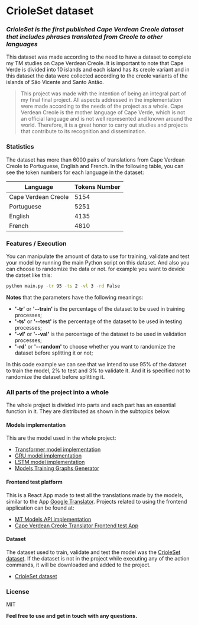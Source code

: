 # CrioleSet dataset
### _CrioleSet is the first published Cape Verdean Creole dataset that includes phrases translated from Creole to other languages_

This dataset was made according to the need to have a dataset to complete my TM studies on Cape Verdean Creole. It is important to note that Cape Verde is divided into 10 islands and each island has its creole variant and in this dataset the data were collected according to the creole variants of the islands of São Vicente and Santo Antão.

> This project was made with the intention of being an integral part of my final final project.
> All aspects addressed in the implementation were made according to the needs of the project as a whole.
> Cape Verdean Creole is the mother language of Cape Verde, which is not an official language and is not well represented and known around the world. Therefore, it is a great honor to carry out studies and projects that contribute to its recognition and dissemination.

### Statistics

The dataset has more than 6000 pairs of translations from Cape Verdean Creole to Portuguese, English and French.
In the following table, you can see the token numbers for each language in the dataset:

| Language | Tokens Number |
| ----- | ----- |
| Cape Verdean Creole | 5154 |
| Portuguese | 5251 |
| English | 4135 |
| French | 4810 |

### Features / Execution

You can manipulate the amount of data to use for training, validate and test your model by running the main Python script on this dataset. And also you can choose to randomize the data or not.
for example you want to devide the datset like this:
```sh
python main.py -tr 95 -ts 2 -vl 3 -rd False
```
**Notes** that the parameters have the following meanings:
- **'-tr'** or **'--train'** is the percentage of the dataset to be used in training processes;
- **'-ts'** or **'--test'** is the percentage of the dataset to be used in testing processes;
- **'-vl'** or **'--val'** is the percentage of the dataset to be used in validation processes;
- **'-rd'** or **'--random'** to choose whether you want to randomize the dataset before splitting it or not;

In this code example we can see that we intend to use 95% of the dataset to train the model, 2% to test and 3% to validate it. And it is specified not to randomize the dataset before splitting it.

### All parts of the project into a whole
The whole project is divided into parts and each part has an essential function in it.
They are distributed as shown in the subtopics below.


#### Models implementation
This are the model used in the whole project:

- [Transformer model implementation]
- [GRU model implementation]
- [LSTM model implementation]
- [Models Training Graphs Generator]


#### Frontend test platform
This is a React App made to test all the translations made by the models, similar to the App [Google Translator]. 
Projects related to using the frontend application can be found at:

- [MT Models API implementation]
- [Cape Verdean Creole Translator Frontend test App]


#### Dataset
The dataset used to train, validate and test the model was the [CrioleSet dataset].
If the dataset is not in the project while executing any of the action commands, it will be downloaded and added to the project.

- [CrioleSet dataset]

### License

MIT


**Feel free to use and get in touch with any questions.**

[//]: # (These are reference links used in the body of this note and get stripped out when the markdown processor does its job. There is no need to format nicely because it shouldn't be seen. Thanks SO - http://stackoverflow.com/questions/4823468/store-comments-in-markdown-syntax)

   [Transformer model implementation]: <https://github.com/robertocarlosmedina/attention-transformer-translator>
   [GRU model implementation]: <https://github.com/robertocarlosmedina/rnn-gru-attention-translator>
   [LSTM model implementation]: <https://github.com/robertocarlosmedina/rnn-lstm-translator>
   [MT Models API implementation]: <https://github.com/robertocarlosmedina/machine-translation-models-api>
   [CrioleSet dataset]: <https://github.com/robertocarlosmedina/crioleSet>
   [Cape Verdean Creole Translator Frontend test App]: <https://github.com/robertocarlosmedina/cv-creole-translator>
   [Models Training Graphs Generator]: <https://github.com/robertocarlosmedina/models-graphs-generator>
   [Google Translator]: <https://translate.google.com>